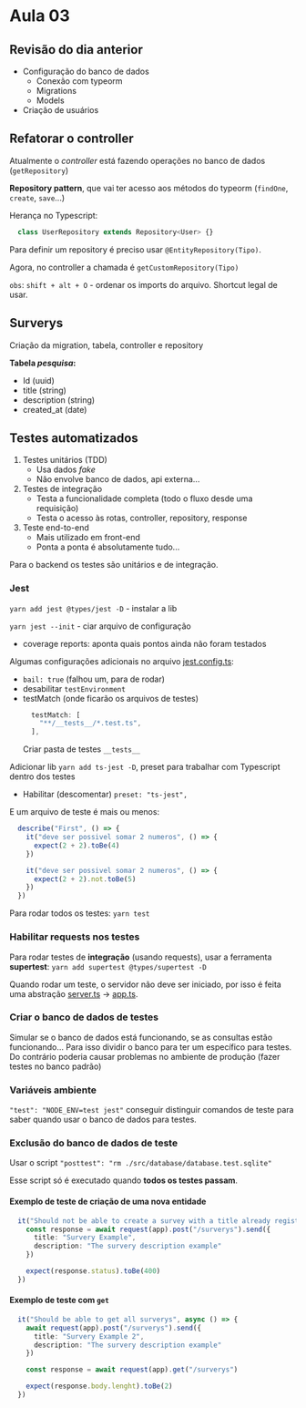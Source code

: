 # Aula 03

## Revisão do dia anterior

* Configuração do banco de dados
  * Conexão com typeorm
  * Migrations
  * Models
* Criação de usuários

## Refatorar o controller

Atualmente o *controller* está fazendo operações no banco de dados (`getRepository`)

**Repository pattern**, que vai ter acesso aos métodos do typeorm (`findOne`, `create`, `save`...)

Herança no Typescript:
``` Typescript
  class UserRepository extends Repository<User> {}
```

Para definir um repository é preciso usar `@EntityRepository(Tipo)`.

Agora, no controller a chamada é `getCustomRepository(Tipo)`

`obs`: `shift + alt + O` - ordenar os imports do arquivo. Shortcut legal de usar.

## Surverys

Criação da migration, tabela, controller e repository

**Tabela *pesquisa*:**
  * Id (uuid)
  * title (string)
  * description (string)
  * created_at (date)

## Testes automatizados

1. Testes unitários (TDD)
   * Usa dados *fake*
   * Não envolve banco de dados, api externa...
2. Testes de integração
   * Testa a funcionalidade completa (todo o fluxo desde uma requisição)
   * Testa o acesso às rotas, controller, repository, response
3. Teste end-to-end
   * Mais utilizado em front-end
   * Ponta a ponta é absolutamente tudo...

Para o backend os testes são unitários e de integração.

### Jest

`yarn add jest @types/jest -D` - instalar a lib

`yarn jest --init` - ciar arquivo de configuração
  * coverage reports: aponta quais pontos ainda não foram testados

Algumas configurações adicionais no arquivo [jest.config.ts](../jest.config.ts):
   * `bail: true` (falhou um, para de rodar)
   * desabilitar `testEnvironment`
   * testMatch (onde ficarão os arquivos de testes)
      ``` ts
        testMatch: [
          "**/__tests__/*.test.ts",
        ],
      ```
      Criar pasta de testes `__tests__`

Adicionar lib `yarn add ts-jest -D`, preset para trabalhar com Typescript dentro dos testes
  * Habilitar (descomentar) `preset: "ts-jest",`


E um arquivo de teste é mais ou menos:
``` Typescript
  describe("First", () => {
    it("deve ser possivel somar 2 numeros", () => {
      expect(2 + 2).toBe(4)
    })

    it("deve ser possivel somar 2 numeros", () => {
      expect(2 + 2).not.toBe(5)
    })
  })
```

Para rodar todos os testes: `yarn test`

### Habilitar requests nos testes

Para rodar testes de **integração** (usando requests), usar a ferramenta **supertest**:
`yarn add supertest @types/supertest -D`

Quando rodar um teste, o servidor não deve ser iniciado, por isso é feita uma abstração [server.ts](../src/server.ts) -> [app.ts](../src/app.ts).

### Criar o banco de dados de testes

Simular se o banco de dados está funcionando, se as consultas estão funcionando... Para isso dividir o banco para ter um específico para testes. Do contrário poderia causar problemas no ambiente de produção (fazer testes no banco padrão)

### Variáveis ambiente

`"test": "NODE_ENV=test jest"` conseguir distinguir comandos de teste para saber quando usar o banco de dados para testes.

### Exclusão do banco de dados de teste

Usar o script `"posttest": "rm ./src/database/database.test.sqlite"`

Esse script só é executado quando **todos os testes passam**.

#### Exemplo de teste de criação de uma nova entidade

``` typescript
  it("Should not be able to create a survey with a title already registered", async () => {
    const response = await request(app).post("/surverys").send({
      title: "Survery Example",
      description: "The survery description example"
    })

    expect(response.status).toBe(400)
  })
```

#### Exemplo de teste com `get`

```typescript
  it("Should be able to get all surverys", async () => {
    await request(app).post("/surverys").send({
      title: "Survery Example 2",
      description: "The survery description example"
    })

    const response = await request(app).get("/surverys")

    expect(response.body.lenght).toBe(2)
  })
```